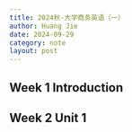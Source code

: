 ```yaml
---
title: 2024秋-大学商务英语（一）
author: Huang Jie
date: 2024-09-29
category: note
layout: post
---
```


## Week 1 Introduction

## Week 2 Unit 1

